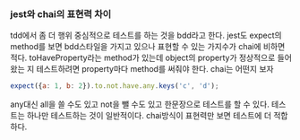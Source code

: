 ### jest와 chai의 표현력 차이
tdd에서 좀 더 행위 중심적으로 테스트를 하는 것을 bdd라고 한다.
jest도 expect의 method를 보면 bdd스타일을 가지고 있으나
표현할 수 있는 가지수가 chai에 비하면 적다.
toHaveProperty라는 method가 있는데
object의 property가 정상적으로 들어왔는 지 테스트하려면 property마다 method를 써줘야 한다.
chai는 어떤지 보자
```javascript
expect({a: 1, b: 2}).to.not.have.any.keys('c', 'd');
```
any대신 all을 쓸 수도 있고 not을 뺄 수도 있고
한문장으로 테스트를 할 수 있다.
테스트는 하나만 테스트하는 것이 일반적이다.
chai방식이 표현력만 보면 테스트에 더 적합하다.

